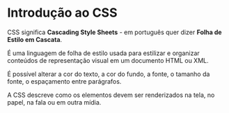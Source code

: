 # Introdução ao CSS

CSS significa **Cascading Style Sheets** - em português quer dizer **Folha de Estilo em Cascata**.

É uma linguagem de folha de estilo usada para estilizar e organizar conteúdos de representação visual em um documento HTML ou XML.

É possível alterar a cor do texto, a cor do fundo, a fonte, o tamanho da fonte, o espaçamento entre parágrafos.

A CSS descreve como os elementos devem ser renderizados na tela, no papel, na fala ou em outra mídia.
